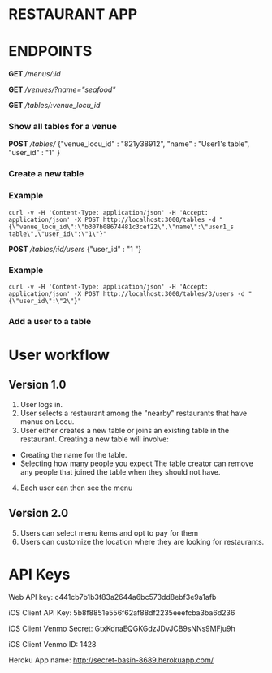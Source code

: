 RESTAURANT APP
===============

ENDPOINTS
=========
**GET** */menus/:id*

**GET** */venues/?name="seafood"*

**GET** */tables/:venue_locu_id*
### Show all tables for a venue

**POST** */tables/*
    {"venue_locu_id" : "821y38912", "name" : "User1's table", "user_id" : "1" }
### Create a new table
### Example
    curl -v -H 'Content-Type: application/json' -H 'Accept: application/json' -X POST http://localhost:3000/tables -d "{\"venue_locu_id\":\"b307b08674481c3cef22\",\"name\":\"user1_s table\",\"user_id\":\"1\"}"

**POST** */tables/:id/users*
    {"user_id" : "1	"}
### Example
    curl -v -H 'Content-Type: application/json' -H 'Accept: application/json' -X POST http://localhost:3000/tables/3/users -d "{\"user_id\":\"2\"}"

### Add a user to a table

# User workflow
## Version 1.0
 1. User logs in.
 2. User selects a restaurant among the "nearby" restaurants that have
menus on Locu.
 3. User either creates a new table or joins an existing table in the
restaurant. Creating a new table will involve:
 * Creating the name for the table.
 * Selecting how many people you expect
The table creator can remove any people that joined the table when they
should not have.
 4. Each user can then see the menu
## Version 2.0
 5. Users can select menu items and opt to pay for them
 6. Users can customize the location where they are looking for restaurants.

# API Keys
Web API key: c441cb7b1b3f83a2644a6bc573dd8ebf3e9a1afb

iOS Client API Key: 5b8f8851e556f62af88df2235eeefcba3ba6d236

iOS Client Venmo Secret: GtxKdnaEQGKGdzJDvJCB9sNNs9MFju9h

iOS Client Venmo ID: 1428

Heroku App name:
http://secret-basin-8689.herokuapp.com/
